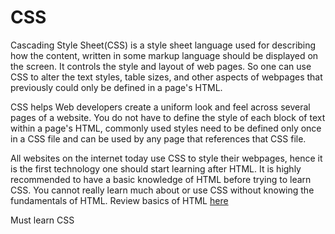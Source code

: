 # CSS



Cascading Style Sheet(CSS) is a style sheet language used for describing how the content, written in some markup language should be displayed on the screen. It controls the style and layout of web pages. So one can use CSS to alter the text styles, table sizes, and other aspects of webpages that previously could only be defined in a page's HTML.



CSS helps Web developers create a uniform look and feel across several pages of a website. You do not have to define the style of each block of text within a page's HTML, commonly used styles need to be defined only once in a CSS file and can be used by any page that references that CSS file.



All websites on the internet today use CSS to style their webpages, hence it is the first technology one should start learning after HTML. It is highly recommended to have a basic knowledge of HTML before trying to learn CSS. You cannot really learn much about or use CSS without knowing the fundamentals of HTML. Review basics of HTML [here](/wiki/HTML)

Must learn CSS